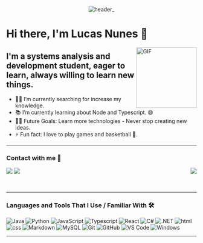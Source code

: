 <div align="center">
  
![header_](https://user-images.githubusercontent.com/71477357/161347219-25cfd180-87b7-47a3-81ab-ae05af41f86d.png)
</div>
  
  # Hi there, I'm Lucas Nunes 👋
<img align="right" alt="GIF" height="160px" src="https://media.giphy.com/media/du3J3cXyzhj75IOgvA/giphy.gif" />

## I'm a systems analysis and development student, eager to learn, always willing to learn new things.

- 👨‍💻 I’m currently searching for increase my knowledge.
- 📚 I’m currently learning about Node and Typescript. 😅
- 💪🏼 Future Goals: Learn more technologies - Never stop creating new ideas.
- ⚡ Fun fact: I love to play games and basketball :basketball:.

---

### Contact with me 📝

<img align="right" src="http://estruyf-github.azurewebsites.net/api/VisitorHit?user=Lkduarte&repo=Lkduarte&countColorcountColor&countColor=%237B1E7B" />
<div>

<a href = "mailto:luke_nunes@hotmail.com"><img src="https://img.shields.io/badge/Email-D14836?style=for-the-badge&logo=gmail&logoColor=white" target="_blank"></a>
<a href="https://www.linkedin.com/in/lucas-nunes-nascimento/" target="_blank"><img src="https://img.shields.io/badge/-LinkedIn-%230077B5?style=for-the-badge&logo=linkedin&logoColor=white" target="_blank"></a>   
</div>

<br />

---

### Languages and Tools That I Use / Familiar With 🛠 

![Java](http://img.shields.io/badge/-Java-5B4638?style=flat-square&logo=java&logoColor=ffffff&style=flat-square)
![Python](http://img.shields.io/badge/-Python-3776AB?style=flat-square&logo=python&logoColor=ffffff&style=flat-square)
![JavaScript](https://img.shields.io/badge/JavaScript-323330?style=flat-square&logo=javascript&logoColor=F7DF1E&style=flat-square)
![Typescript](https://img.shields.io/badge/TypeScript-007ACC?style=flat-square&logo=typescript&logoColor=white&style=flat-square)
![React](https://img.shields.io/badge/React-20232A?style=flat-square&logo=react&logoColor=61DAFB&style=flat-square)
![C#](https://img.shields.io/badge/C%23-239120?style=flat-square&logo=c-sharp&logoColor=white&style=flat-square)
![.NET](https://img.shields.io/badge/.NET-5C2D91?style=flat-square&logo=.net&logoColor=white&style=flat-square)
![html](https://img.shields.io/badge/HTML-E34F26?style=flat-square&logo=html5&logoColor=white&style=flat-square)
![css](https://img.shields.io/badge/CSS-1572B6?style=flat-square&logo=css3&logoColor=white&style=flat-square)
![Markdown](https://img.shields.io/badge/-Markdown-000000?style=flat-square&logo=markdown&style=flat-square)
![MySQL](https://img.shields.io/badge/-MySQL-4479A1?style=flat-square&logo=mysql&logoColor=ffffff&style=flat-square)
![Git](https://img.shields.io/badge/-Git-%23F05032?style=flat-square&logo=git&logoColor=%23ffffff&style=flat-square)
![GitHub](https://img.shields.io/badge/-GitHub-181717?style=flat-square&logo=github&style=flat-square)
![VS Code](http://img.shields.io/badge/-VS%20Code-007ACC?style=flat-square&logo=visual-studio-code&logoColor=ffffff&style=flat-square)
![Windows](http://img.shields.io/badge/-Windows-0078D6?style=flat-square&logo=windows&logoColor=ffffff&style=flat-square)

---


<!--
**Lkduarte/Lkduarte** is a ✨ _special_ ✨ repository because its `README.md` (this file) appears on your GitHub profile.

Here are some ideas to get you started:

- 🔭 I’m currently working on ...
- 🌱 I’m currently learning ...
- 👯 I’m looking to collaborate on ...
- 🤔 I’m looking for help with ...
- 💬 Ask me about ...
- 📫 How to reach me: ...
- 😄 Pronouns: ...
- ⚡ Fun fact: ...
-->
